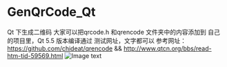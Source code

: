 # GenQrCode_Qt
Qt 下生成二维码
大家可以把qrcode.h 和qrencode 文件夹中的内容添加到 自己的项目里，Qt 5.5 版本编译通过
测试网址，文字都可以
参考网址：https://github.com/chideat/qrencode && http://www.qtcn.org/bbs/read-htm-tid-59569.html
![Image text](https://github.com/wbcg00/GenQrCode_Qt/raw/master/genQrCode.gif)
